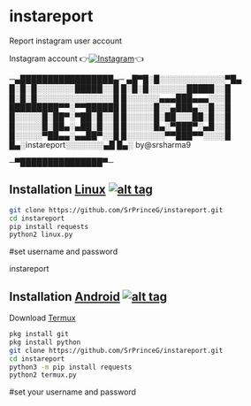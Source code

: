 # instareport
Report instagram user account

Instagram account
👉[![Instagram  ](https://img.shields.io/badge/INSTAGRAM-FOLLOW-red?style=for-the-badge&logo=instagram)](https://www.instagram.com/shubhamg0sai)👈

─▄█████████████████▄─
▄█▀█░█░░░░░░░░░░░░▀█▄
 █░█░█░░░░░░░█████░░█
 █░█░█░░░░░░░█████░░█
 █░█░█░░░░░░░░░░░░░░█
 █░░░░░░▄▄▄███▄▄▄░░░█
 █████████▀▀░▀▀██████
 █░░░░░█░░▄███▄░░█░░█
 █░░░░░█░██▀░▀██░█░░█
 █░░░░░█░██░░░██░█░░█
 █░░░░░█░██▄░▄██░█░░█
 █░░░░░█▄░▀███▀░▄█░░█
 █░░░░░▀██▄▄░▄▄██▀░░█
 █░░░░░░░▀▀███▀▀░░░░█
█▄░instareport░░░░░░░▄█
█▄░ by@srsharma9

 ─▀███████████████▀─

## Installation [Linux](https://wikipedia.org/wiki/Linux) [![alt tag](http://icons.iconarchive.com/icons/dakirby309/simply-styled/32/OS-Linux-icon.png)](https://fr.wikipedia.org/wiki/Linux)
```bash
git clone https://github.com/SrPrinceG/instareport.git
cd instareport
pip install requests
python2 linux.py
```
#set username and password


instareport
## Installation [Android](https://wikipedia.org/wiki/Android) [![alt tag](https://cdn1.iconfinder.com/data/icons/logotypes/32/android-32.png)](https://fr.wikipedia.org/wiki/Android)

Download [Termux](https://play.google.com/store/apps/details?id=com.termux)

```bash
pkg install git
pkg install python
git clone https://github.com/SrPrinceG/instareport.git
cd instareport
python3 -m pip install requests
python2 termux.py
```
#set your username and password

